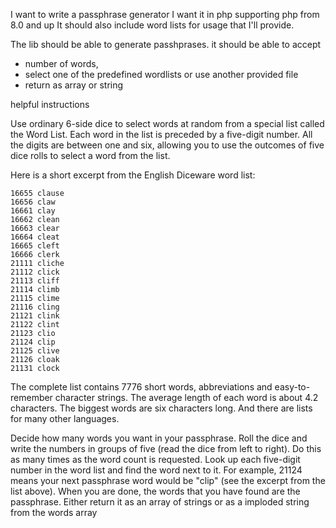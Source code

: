 I want to write a passphrase generator 
I want it in php supporting php from 8.0 and up
It should also include word lists for usage that I'll provide.

The lib should be able to generate passhprases.
it should be able to accept 
- number of words,
- select one of the predefined wordlists or use another provided file
- return as array or string

helpful instructions

Use ordinary 6-side dice to select words at random from a special list called the Word List.
Each word in the list is preceded by a five-digit number. All the digits are between one and six, allowing you to use the outcomes of five dice rolls to select a word from the list.

Here is a short excerpt from the English Diceware word list:
```
16655 clause
16656 claw
16661 clay
16662 clean
16663 clear
16664 cleat
16665 cleft
16666 clerk
21111 cliche
21112 click
21113 cliff
21114 climb
21115 clime
21116 cling
21121 clink
21122 clint
21123 clio
21124 clip
21125 clive
21126 cloak
21131 clock
```

The complete list contains 7776 short words, abbreviations and easy-to-remember character strings.
The average length of each word is about 4.2 characters. The biggest words are six characters long.
And there are lists for many other languages.

Decide how many words you want in your passphrase.
Roll the dice and write the numbers in groups of five (read the dice from left to right). Do this as many times as the word count is requested.
Look up each five-digit number in the word list and find the word next to it. For example, 21124 means your next passphrase word would be "clip" (see the excerpt from the list above).
When you are done, the words that you have found are the passphrase.
Either return it as an array of strings or as a imploded string from the words array
